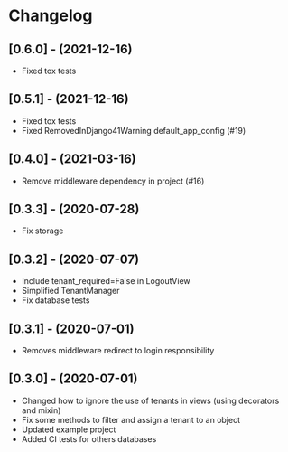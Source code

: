 # Changelog

## [0.6.0] - (2021-12-16)
- Fixed tox tests

## [0.5.1] - (2021-12-16)
- Fixed tox tests
- Fixed RemovedInDjango41Warning default_app_config (#19)

## [0.4.0] - (2021-03-16)
- Remove middleware dependency in project (#16)

## [0.3.3] - (2020-07-28)
- Fix storage

## [0.3.2] - (2020-07-07)

- Include tenant_required=False in LogoutView
- Simplified TenantManager
- Fix database tests

## [0.3.1] - (2020-07-01)

- Removes middleware redirect to login responsibility

## [0.3.0] - (2020-07-01)

- Changed how to ignore the use of tenants in views (using decorators and mixin)
- Fix some methods to filter and assign a tenant to an object
- Updated example project
- Added CI tests for others databases

